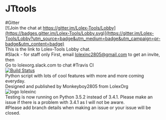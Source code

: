 # JTtools
#Gitter<br>
[![Join the chat at https://gitter.im/Lolex-Tools/Lobby](https://badges.gitter.im/Lolex-Tools/Lobby.svg)](https://gitter.im/Lolex-Tools/Lobby?utm_source=badge&utm_medium=badge&utm_campaign=pr-badge&utm_content=badge)<br>
 This is the link to Lolex-Tools Lobby chat.<br>
#Slack - for staff only
First, email lolexinc2805@gmail.com to get an invite, then<br>
Go to lolexorg.slack.com to chat
#Travis CI<br>
[![Build Status](https://travis-ci.org/LolexOrg/Lolex-Tools.svg?branch=master)](https://travis-ci.org/LolexOrg/Lolex-Tools)<br>
 Python script with lots of cool features with more and more coming everyday.<br>
 Designed and published by Monkeyboy2805 from LolexOrg<br>
![logo lolexinc](https://cloud.githubusercontent.com/assets/20478546/18632261/73560566-7e6e-11e6-986e-ba3e85ba8572.png)<br>
Testing is now running on Python 3.5.2 instead of 3.4.1. Please make an issue if there is a problem with 3.4.1 as I will not be aware.<br>
#Please add branch details when making an issue or your issue will be closed.
